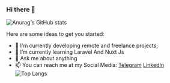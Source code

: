 ### Hi there 👋


![Anurag's GitHub stats](https://github-readme-stats.vercel.app/api?username=mrzf833&show_icons=true&count_private=true)


Here are some ideas to get you started:

- 🔭 I'm currently developing remote and freelance projects;
- 🌱 I’m currently learning Laravel And Nuxt Js
- 💬 Ask me about anything
- 📫 You can reach me at my Social Media: <a href="https://t.me/MRzfi">Telegram</a> <a href="https://www.linkedin.com/in/zulfa-iniko-falaq/">LinkedIn</a>
![Top Langs](https://github-readme-stats.vercel.app/api/top-langs/?username=mrzf833&layout=compact)

